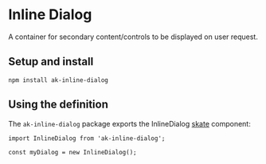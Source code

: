 # Inline Dialog

A container for secondary content/controls to be displayed on user request.

## Setup and install

```
npm install ak-inline-dialog
```

## Using the definition

The `ak-inline-dialog` package exports the InlineDialog [skate](https://github.com/skatejs/skatejs) component:

```
import InlineDialog from 'ak-inline-dialog';

const myDialog = new InlineDialog();
```
